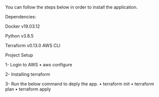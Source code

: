 You can follow the steps below in order to install the application.

Dependencies:

Docker v19.03.12 

Python v3.8.5 

Terraform v0.13.0 AWS CLI

Project Setup

1- Login to AWS
•	aws configure

2- Installing terraform

3- Run the below command to deply the app.
•	terraform init
•	terraform plan
•	terraform apply

